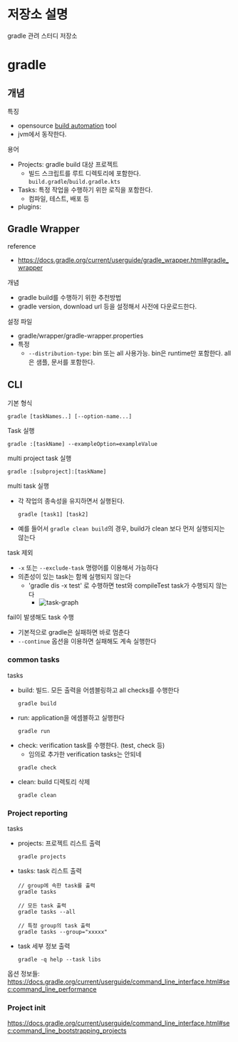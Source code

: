 # 저장소 설명
gradle 관려 스터디 저장소 

# gradle
## 개념
특징
- opensource [build automation](https://en.wikipedia.org/wiki/Build_automation) tool
- jvm에서 동작한다. 

용어
- Projects: gradle build 대상 프로젝트
   - 빌드 스크립트를 루트 디렉토리에 포함한다. `build.gradle`/`build.gradle.kts` 
- Tasks: 특정 작업을 수행하기 위한 로직을 포함한다. 
  - 컴파일, 테스트, 배포 등
- plugins: 


## Gradle Wrapper
reference
- https://docs.gradle.org/current/userguide/gradle_wrapper.html#gradle_wrapper

개념
- gradle build를 수행하기 위한 추천방법
- gradle version, download url 등을 설정해서 사전에 다운로드한다. 

설정 파일
- gradle/wrapper/gradle-wrapper.properties
- 특정
   - `--distribution-type`: bin 또는 all 사용가능. bin은 runtime만 포함한다. all은 샘플, 문서를 포함한다. 

## CLI
기본 형식
```
gradle [taskNames..] [--option-name...]
```

Task 실행
```
gradle :[taskName] --exampleOption=exampleValue
```

multi project task 실행
```
gradle :[subproject]:[taskName]
```

multi task 실행
- 각 작업의 종속성을 유지하면서 실행된다. 
   ```
   gradle [task1] [task2]
   ```
- 예를 들어서 `gradle clean build`의 경우, build가 clean 보다 먼저 실행되지는 않는다

task 제외
- `-x` 또는 `--exclude-task` 명령어를 이용해서 가능하다
- 의존성이 있는 task는 함께 실행되지 않는다
   - 'gradle dis -x test' 로 수행하면 test와 compileTest task가 수행되지 않는다
      - ![task-graph](https://docs.gradle.org/current/userguide/img/commandLineTutorialTasks.png)

fail이 발생해도 task 수행
- 기본적으로 gradle은 실패하면 바로 멈춘다
- `--continue` 옵션을 이용하면 실패해도 계속 실행한다

### common tasks
tasks
- build: 빌드. 모든 출력을 어셈블링하고 all checks를 수행한다
   ```
   gradle build
   ```
- run: application을 에셈블하고 실행한다
   ```
   gradle run
   ```
- check: verification task를 수행한다. (test, check 등)
   - 임의로 추가한 verification tasks는 안되네
   ```
   gradle check
   ```
- clean:  build 디렉토리 삭제
   ```
   gradle clean
   ```

### Project reporting
tasks
- projects: 프로젝트 리스트 출력
   ```
   gradle projects
   ```
- tasks: task 리스트 출력
   ```
   // group에 속한 task를 출력
   gradle tasks

   // 모든 task 출력
   gradle tasks --all

   // 특정 group의 task 출력
   gradle tasks --group="xxxxx"
   ```
- task 세부 정보 출력
   ```
   gradle -q help --task libs
   ```

옵션 정보들: https://docs.gradle.org/current/userguide/command_line_interface.html#sec:command_line_performance

### Project init
https://docs.gradle.org/current/userguide/command_line_interface.html#sec:command_line_bootstrapping_projects